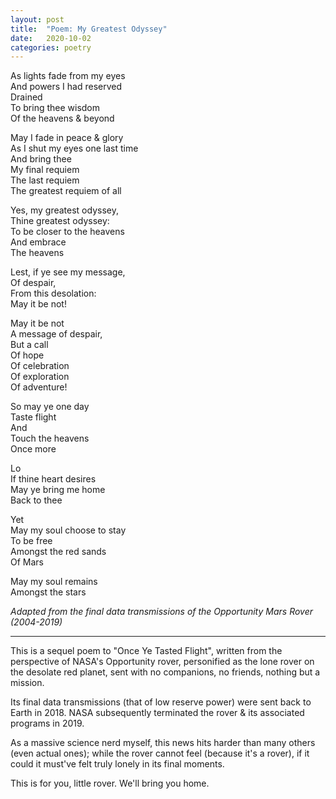 ```yaml
---
layout: post
title:  "Poem: My Greatest Odyssey"
date:   2020-10-02
categories: poetry
---
```


As lights fade from my eyes\
And powers I had reserved\
Drained\
To bring thee wisdom\
Of the heavens & beyond

May I fade in peace & glory\
As I shut my eyes one last time\
And bring thee\
My final requiem\
The last requiem\
The greatest requiem of all

Yes, my greatest odyssey,\
Thine greatest odyssey:\
To be closer to the heavens\
And embrace\
The heavens

Lest, if ye see my message,\
Of despair,\
From this desolation:\
May it be not!

May it be not\
A message of despair,\
But a call\
Of hope\
Of celebration\
Of exploration\
Of adventure!

So may ye one day\
Taste flight\
And\
Touch the heavens\
Once more

Lo\
If thine heart desires\
May ye bring me home\
Back to thee

Yet\
May my soul choose to stay\
To be free\
Amongst the red sands\
Of Mars

May my soul remains\
Amongst the stars

*Adapted from the final data transmissions of the Opportunity Mars Rover (2004-2019)*

****

This is a sequel poem to "Once Ye Tasted Flight", written from the perspective of NASA's Opportunity rover, personified as the lone rover on the desolate red planet, sent with no companions, no friends, nothing but a mission.

Its final data transmissions (that of low reserve power) were sent back to Earth in 2018. NASA subsequently terminated the rover & its associated programs in 2019.

As a massive science nerd myself, this news hits harder than many others (even actual ones); while the rover cannot feel (because it's a rover), if it could it must've felt truly lonely in its final moments.

This is for you, little rover. We'll bring you home.